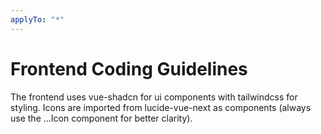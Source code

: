 ```yaml
---
applyTo: "*"
---
```


# Frontend Coding Guidelines

The frontend uses vue-shadcn for ui components with tailwindcss for styling.
Icons are imported from lucide-vue-next as components (always use the ...Icon component for better clarity).
